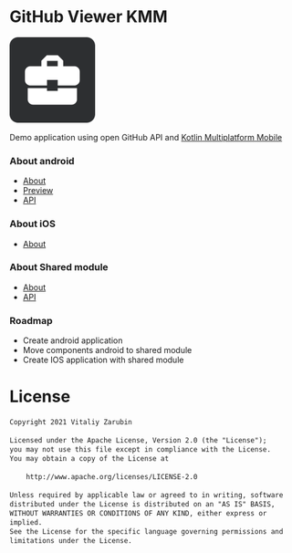 GitHub Viewer KMM
===================

![picture](data/preview.png)

Demo application using open GitHub API and [Kotlin Multiplatform Mobile](https://kotlinlang.org/docs/mobile/home.html)

### About android
* [About](https://keygenqt.github.io/kmm-GitHubViewer/android/)
* [Preview](https://keygenqt.github.io/kmm-GitHubViewer/android-preview/)
* [API](https://keygenqt.github.io/kmm-GitHubViewer/api/androidApp/index.html)

### About iOS
* [About](https://keygenqt.github.io/kmm-GitHubViewer/ios/)

### About Shared module
* [About](https://keygenqt.github.io/kmm-GitHubViewer/shared/)
* [API](https://keygenqt.github.io/kmm-GitHubViewer/api/shared/index.html)

### Roadmap
* Create android application
* Move components android to shared module
* Create IOS application with shared module

# License

```
Copyright 2021 Vitaliy Zarubin

Licensed under the Apache License, Version 2.0 (the "License");
you may not use this file except in compliance with the License.
You may obtain a copy of the License at

    http://www.apache.org/licenses/LICENSE-2.0

Unless required by applicable law or agreed to in writing, software
distributed under the License is distributed on an "AS IS" BASIS,
WITHOUT WARRANTIES OR CONDITIONS OF ANY KIND, either express or implied.
See the License for the specific language governing permissions and
limitations under the License.
```